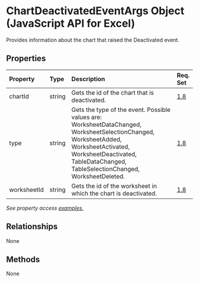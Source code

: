 # ChartDeactivatedEventArgs Object (JavaScript API for Excel)

Provides information about the chart that raised the Deactivated event.

## Properties

| Property	   | Type	|Description| Req. Set|
|:---------------|:--------|:----------|:----|
|chartId|string|Gets the id of the chart that is deactivated.|[1.8](../requirement-sets/excel-api-requirement-sets.md)|
|type|string|Gets the type of the event. Possible values are: WorksheetDataChanged, WorksheetSelectionChanged, WorksheetAdded, WorksheetActivated, WorksheetDeactivated, TableDataChanged, TableSelectionChanged, WorksheetDeleted.|[1.8](../requirement-sets/excel-api-requirement-sets.md)|
|worksheetId|string|Gets the id of the worksheet in which the chart is deactivated.|[1.8](../requirement-sets/excel-api-requirement-sets.md)|

_See property access [examples.](#property-access-examples)_

## Relationships
None


## Methods
None

